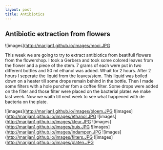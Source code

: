 ```yaml
---
layout: post
title: Antibiotics
---
```


## Antibiotic extraction from flowers
![images](http://marijan1.github.io/images/mooi.JPG

This week we are going to try to extract antibiotics from beatifull flowers from the flowershop. I took a Gerbera and took some colored leaves from the flower and a piece of the stem.
7 grams of each were put in two different bottles and 50 ml ethanol was added. Whait for 2 hours. After 2 hours I seperate the liquid from the leaves/stem. This liquid was boiled down on a heater till some drops remain behind in the bottle. Then I made some filters with a hole puncher fom a coffee filter. Some drops were added on the filter and those filter were placed on the bacterial plates we make last week. Now we waith till next week to see what happened with de bacteria on the plate.

![images](http://marijan1.github.io/images/bloem.JPG
![images](http://marijan1.github.io/images/ethanol.JPG
![images](http://marijan1.github.io/images/kleur.JPG
![images](http://marijan1.github.io/images/buis.JPG
![images](http://marijan1.github.io/images/indampen.JPG
![images](http://marijan1.github.io/images/filters.JPG
![images](http://marijan1.github.io/images/platen.JPG

